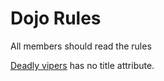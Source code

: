 Dojo Rules
==========

All members should read the rules

[Deadly vipers](https://github.com/deadlyvipers) has no title attribute.

